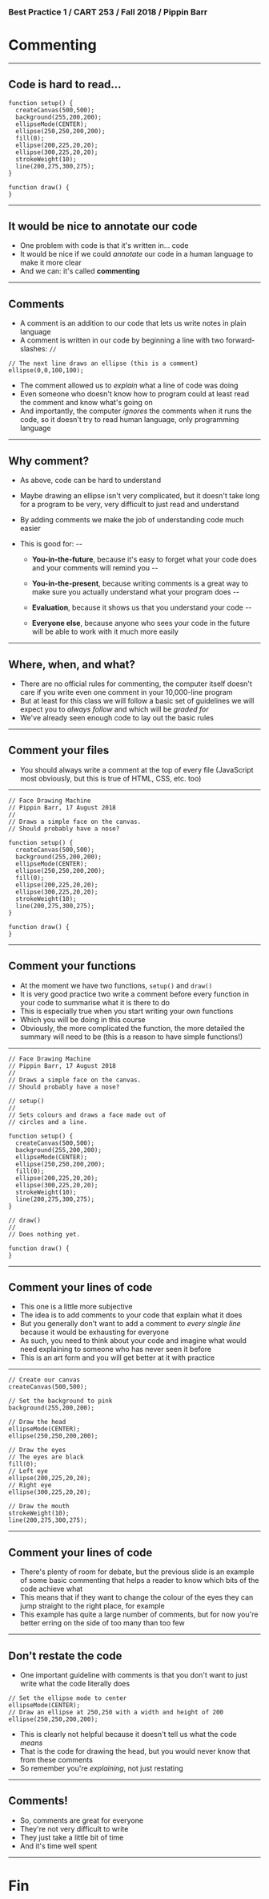 ### Best Practice 1 / CART 253 / Fall 2018 / Pippin Barr

# Commenting

---

## Code is hard to read...

```
function setup() {
  createCanvas(500,500);
  background(255,200,200);
  ellipseMode(CENTER);
  ellipse(250,250,200,200);
  fill(0);
  ellipse(200,225,20,20);
  ellipse(300,225,20,20);
  strokeWeight(10);
  line(200,275,300,275);
}

function draw() {
}
```

---

## It would be nice to annotate our code

- One problem with code is that it's written in... code
- It would be nice if we could _annotate_ our code in a human language to make it more clear
- And we can: it's called __commenting__

---

## Comments

- A comment is an addition to our code that lets us write notes in plain language
- A comment is written in our code by beginning a line with two forward-slashes: `//`

```
// The next line draws an ellipse (this is a comment)
ellipse(0,0,100,100);
```

- The comment allowed us to _explain_ what a line of code was doing
- Even someone who doesn't know how to program could at least read the comment and know what's going on
- And importantly, the computer _ignores_ the comments when it runs the code, so it doesn't try to read human language, only programming language

---

## Why comment?

- As above, code can be hard to understand
- Maybe drawing an ellipse isn't very complicated, but it doesn't take long for a program to be very, very difficult to just read and understand
- By adding comments we make the job of understanding code much easier
- This is good for:
--

  - __You-in-the-future__, because it's easy to forget what your code does and your comments will remind you
--

  - __You-in-the-present__, because writing comments is a great way to make sure you actually understand what your program does
--

  - __Evaluation__, because it shows us that you understand your code
--

  - __Everyone else__, because anyone who sees your code in the future will be able to work with it much more easily

---

## Where, when, and what?

- There are no official rules for commenting, the computer itself doesn't care if you write even one comment in your 10,000-line program
- But at least for this class we will follow a basic set of guidelines we will expect you to _always follow_ and which will be _graded for_
- We've already seen enough code to lay out the basic rules

---

## Comment your files

- You should always write a comment at the top of every file (JavaScript most obviously, but this is true of HTML, CSS, etc. too)

---

```
// Face Drawing Machine
// Pippin Barr, 17 August 2018
//
// Draws a simple face on the canvas.
// Should probably have a nose?

function setup() {
  createCanvas(500,500);
  background(255,200,200);
  ellipseMode(CENTER);
  ellipse(250,250,200,200);
  fill(0);
  ellipse(200,225,20,20);
  ellipse(300,225,20,20);
  strokeWeight(10);
  line(200,275,300,275);
}

function draw() {
}
```

---

## Comment your functions

- At the moment we have two functions, `setup()` and `draw()`
- It is very good practice two write a comment before every function in your code to summarise what it is there to do
- This is especially true when you start writing your own functions
- Which you will be doing in this course
- Obviously, the more complicated the function, the more detailed the summary will need to be (this is a reason to have simple functions!)

---

```
// Face Drawing Machine
// Pippin Barr, 17 August 2018
//
// Draws a simple face on the canvas.
// Should probably have a nose?

// setup()
//
// Sets colours and draws a face made out of
// circles and a line.

function setup() {
  createCanvas(500,500);
  background(255,200,200);
  ellipseMode(CENTER);
  ellipse(250,250,200,200);
  fill(0);
  ellipse(200,225,20,20);
  ellipse(300,225,20,20);
  strokeWeight(10);
  line(200,275,300,275);
}

// draw()
//
// Does nothing yet.

function draw() {
}
```

---

## Comment your lines of code

- This one is a little more subjective
- The idea is to add comments to your code that explain what it does
- But you generally don't want to add a comment to _every single line_ because it would be exhausting for everyone
- As such, you need to think about your code and imagine what would need explaining to someone who has never seen it before
- This is an art form and you will get better at it with practice

---

```
// Create our canvas
createCanvas(500,500);

// Set the background to pink
background(255,200,200);

// Draw the head
ellipseMode(CENTER);
ellipse(250,250,200,200);

// Draw the eyes
// The eyes are black
fill(0);
// Left eye
ellipse(200,225,20,20);
// Right eye
ellipse(300,225,20,20);

// Draw the mouth
strokeWeight(10);
line(200,275,300,275);
```

---

## Comment your lines of code

- There's plenty of room for debate, but the previous slide is an example of some basic commenting that helps a reader to know which bits of the code achieve what
- This means that if they want to change the colour of the eyes they can jump straight to the right place, for example
- This example has quite a large number of comments, but for now you're better erring on the side of too many than too few

---

## Don't restate the code

- One important guideline with comments is that you don't want to just write what the code literally does

```
// Set the ellipse mode to center
ellipseMode(CENTER);
// Draw an ellipse at 250,250 with a width and height of 200
ellipse(250,250,200,200);
```

- This is clearly not helpful because it doesn't tell us what the code _means_
- That is the code for drawing the head, but you would never know that from these comments
- So remember you're _explaining_, not just restating

---

## Comments!

- So, comments are great for everyone
- They're not very difficult to write
- They just take a little bit of time
- And it's time well spent

---

# Fin
